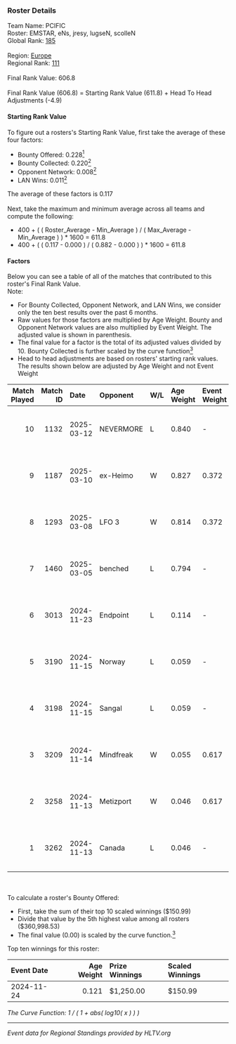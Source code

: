 ### Roster Details<br />
Team Name: PCIFIC<br />
Roster: EMSTAR, eNs, jresy, lugseN, scolleN<br />
Global Rank: [185](../../standings_global_2025_05_05.md)<br />
<br />
Region: [Europe]( ../../standings_europe_2025_05_05.md)<br />
Regional Rank: [111]( ../../standings_europe_2025_05_05.md)<br />
<br />
Final Rank Value:  606.8<br />
<br />
Final Rank Value (606.8) = Starting Rank Value (611.8) + Head To Head Adjustments (-4.9)<br />

#### Starting Rank Value<br />
To figure out a rosters's Starting Rank Value, first take the average of these four factors:<br />
- Bounty Offered: 0.228[<sup>1</sup>](#table2)
- Bounty Collected: 0.220[<sup>2</sup>](#table1)
- Opponent Network: 0.008[<sup>2</sup>](#table1)
- LAN Wins: 0.011[<sup>2</sup>](#table1)

The average of these factors is 0.117<br />
<br />
Next, take the maximum and minimum average across all teams and compute the following:<br />
- 400 + ( ( Roster_Average - Min_Average ) / ( Max_Average - Min_Average ) ) * 1600 = 611.8
- 400 + ( ( 0.117 - 0.000 ) / ( 0.882 - 0.000 ) ) * 1600 = 611.8


#### Factors<br />
Below you can see a table of all of the matches that contributed to this roster's Final Rank Value.<br />
Note:<br />

- For Bounty Collected, Opponent Network, and LAN Wins, we consider only the ten best results over the past 6 months.
- Raw values for those factors are multiplied by Age Weight. Bounty and Opponent Network values are also multiplied by Event Weight. The adjusted value is shown in parenthesis.
- The final value for a factor is the total of its adjusted values divided by 10. Bounty Collected is further scaled by the curve function[<sup>3</sup>](#curveFunction)
- Head to head adjustments are based on rosters' starting rank values. The results shown below are adjusted by Age Weight and not Event Weight
<span id="table1"></span><br />


| Match Played | Match ID | Date       | Opponent  | W/L | Age Weight | Event Weight | Bounty Collected | Opponent Network | LAN Wins  | H2H Adj. | Roster                               |
| -: | -: | :- | :- | :- | :- | :- | :- | :- | :- | -: | :- |
|           10 |     1132 | 2025-03-12 | NEVERMORE | L   | 0.840      | -            | -                | -                | -         |    -9.72 | EMSTAR, eNs, jresy, lugseN, scolleN  |
|            9 |     1187 | 2025-03-10 | ex-Heimo  | W   | 0.827      | 0.372        | 0.002 (0.001)    | 0.096 (0.030)    | 0 (0.000) |    13.37 | EMSTAR, eNs, jresy, lugseN, scolleN  |
|            8 |     1293 | 2025-03-08 | LFO 3     | W   | 0.814      | 0.372        | 0.000 (0.000)    | 0.073 (0.022)    | 0 (0.000) |     9.79 | EMSTAR, eNs, jresy, lugseN, scolleN  |
|            7 |     1460 | 2025-03-05 | benched   | L   | 0.794      | -            | -                | -                | -         |   -15.77 | EMSTAR, eNs, jresy, lugseN, scolleN  |
|            6 |     3013 | 2024-11-23 | Endpoint  | L   | 0.114      | -            | -                | -                | -         |    -1.71 | Cizzx, eNs, jresy, lugseN, scolleN   |
|            5 |     3190 | 2024-11-15 | Norway    | L   | 0.059      | -            | -                | -                | -         |    -1.24 | EMSTAR, h0kz, imoRR, lugseN, scolleN |
|            4 |     3198 | 2024-11-15 | Sangal    | L   | 0.059      | -            | -                | -                | -         |    -0.79 | EMSTAR, h0kz, imoRR, lugseN, scolleN |
|            3 |     3209 | 2024-11-14 | Mindfreak | W   | 0.055      | 0.617        | 0.006 (0.000)    | 0.031 (0.001)    | 1 (0.055) |     0.91 | EMSTAR, h0kz, imoRR, lugseN, scolleN |
|            2 |     3258 | 2024-11-13 | Metizport | W   | 0.046      | 0.617        | 0.074 (0.002)    | 0.846 (0.024)    | 1 (0.046) |     1.26 | EMSTAR, h0kz, imoRR, lugseN, scolleN |
|            1 |     3262 | 2024-11-13 | Canada    | L   | 0.046      | -            | -                | -                | -         |    -1.00 | EMSTAR, h0kz, imoRR, lugseN, scolleN |

<br />
<span id="table2"></span><br />
To calculate a roster's Bounty Offered:<br />

- First, take the sum of their top 10 scaled winnings ($150.99)
- Divide that value by the 5th highest value among all rosters ($360,998.53)
- The final value (0.00) is scaled by the curve function.[<sup>3</sup>](#curveFunction)

Top ten winnings for this roster:<br />

| Event Date | Age Weight | Prize Winnings | Scaled Winnings |
| :- | -: | :- | :- |
| 2024-11-24 |      0.121 | $1,250.00      | $150.99         |


<span id="curveFunction"></span>_The Curve Function: 1 / ( 1 + abs( log10( x ) ) )_<br />

---
_Event data for Regional Standings provided by HLTV.org_<br />

